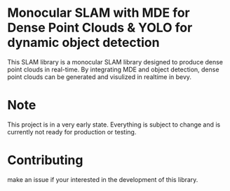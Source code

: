 # Monocular SLAM with MDE for Dense Point Clouds & YOLO for dynamic object detection

This SLAM library is a monocular SLAM library designed to produce dense point clouds in real-time. By integrating MDE and object detection, dense point clouds can be generated and visulized in realtime in bevy.

# Note
This project is in a very early state. Everything is subject to change and is currently not ready for production or testing.

# Contributing
make an issue if your interested in the development of this library.
